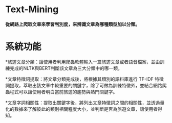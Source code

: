 # Text-Mining
**從網路上爬取文章來學習判別度，來辨識文章為哪種類型加以分類。**


# 系統功能

*旅遊文章分類：讓使用者利用爬蟲軟體輸入一篇旅遊文章或者語音檔案，並由訓練完成的NLTK與BERT判斷該文章為三大分類中的哪一類。

*文章特徵詞提取：將文章分類完成後，將根據其類別的語料庫進行 TF-IDF 特徵詞提取，萃取出該文章中較重要的關鍵字，除了可做為訓練特徵外，並結合網路爬蟲程式可以讓使用者明白當前旅遊的趨勢與熱門關鍵字。

*文章字詞相關性：提取出關鍵字後，將列出文章特徵詞之間的相關性，並透過量化的數據來了解彼此的類別相關程度大小，並判斷是否為旅遊文章，讓使用者得知。
